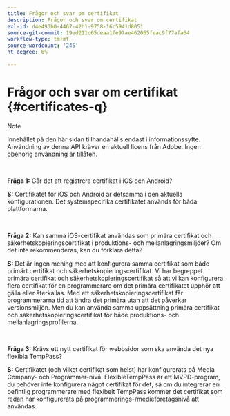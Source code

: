 ```yaml
---
title: Frågor och svar om certifikat
description: Frågor och svar om certifikat
exl-id: d4e493b0-4467-42b1-9758-16c5941d8051
source-git-commit: 19ed211c65deaa1fe97ae462065feac9f77afa64
workflow-type: tm+mt
source-wordcount: '245'
ht-degree: 0%

---
```


# Frågor och svar om certifikat {#certificates-q}

>[!NOTE]
>
>Innehållet på den här sidan tillhandahålls endast i informationssyfte. Användning av denna API kräver en aktuell licens från Adobe. Ingen obehörig användning är tillåten.

</br>

**Fråga 1:** Går det att registrera certifikat i iOS och Android?

**S:** Certifikatet för iOS och Android är detsamma i den aktuella konfigurationen. Det systemspecifika certifikatet används för båda plattformarna.

</br>

**Fråga 2:** Kan samma iOS-certifikat användas som primära certifikat och säkerhetskopieringscertifikat i produktions- och mellanlagringsmiljöer? Om det inte rekommenderas, kan du förklara detta?

**S:** Det är ingen mening med att konfigurera samma certifikat som både primärt certifikat och säkerhetskopieringscertifikat. Vi har begreppet primära certifikat och säkerhetskopieringscertifikat så att vi kan konfigurera flera certifikat för en programmerare om det primära certifikatet upphör att gälla eller återkallas. Med ett säkerhetskopieringscertifikat får programmerarna tid att ändra det primära utan att det påverkar versionsmiljön. Men du kan använda samma uppsättning primära certifikat och säkerhetskopieringscertifikat för både produktions- och mellanlagringsprofilerna.

</br>

**Fråga 3:** Krävs ett nytt certifikat för webbsidor som ska använda det nya flexibla TempPass?

**S:** Certifikatet (och vilket certifikat som helst) har konfigurerats på Media Company- och Programmer-nivå. FlexibleTempPass är ett MVPD-program, du behöver inte konfigurera något certifikat för det, så om du integrerar en befintlig programmerare med flexibelt TempPass kommer det certifikat som redan har konfigurerats på programmerings-/medieföretagsnivå att användas.
